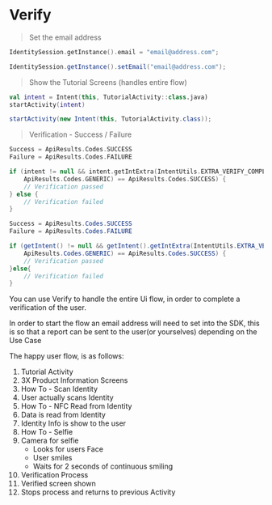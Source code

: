 # Verify

> Set the email address

```kotlin
IdentitySession.getInstance().email = "email@address.com";
```

```java
IdentitySession.getInstance().setEmail("email@address.com");
```

> Show the Tutorial Screens (handles entire flow)

```kotlin
val intent = Intent(this, TutorialActivity::class.java)
startActivity(intent)
```

```java
startActivity(new Intent(this, TutorialActivity.class));
```

> Verification - Success / Failure

```kotlin
Success = ApiResults.Codes.SUCCESS
Failure = ApiResults.Codes.FAILURE

if (intent != null && intent.getIntExtra(IntentUtils.EXTRA_VERIFY_COMPLETE,
	ApiResults.Codes.GENERIC) == ApiResults.Codes.SUCCESS) {
	// Verification passed
} else {
	// Verification failed
}
```

```java
Success = ApiResults.Codes.SUCCESS
Failure = ApiResults.Codes.FAILURE

if (getIntent() != null && getIntent().getIntExtra(IntentUtils.EXTRA_VERIFY_COMPLETE, 
	ApiResults.Codes.GENERIC) == ApiResults.Codes.SUCCESS) {
	// Verification passed
}else{
	// Verification failed
}
```

You can use Verify to handle the entire Ui flow, in order to complete a verification of the user.

In order to start the flow an email address will need to set into the SDK, this is so that a report can be sent to the user(or yourselves) depending on the Use Case

The happy user flow, is as follows:

1. Tutorial Activity
2. 3X Product Information Screens
3. How To - Scan Identity
4. User actually scans Identity
5. How To - NFC Read from Identity
6. Data is read from Identity
7. Identity Info is show to the user
8. How To - Selfie
9. Camera for selfie
	- Looks for users Face
	- User smiles
	- Waits for 2 seconds of continuous smiling
10. Verification Process
11. Verified screen shown
12. Stops process and returns to previous Activity